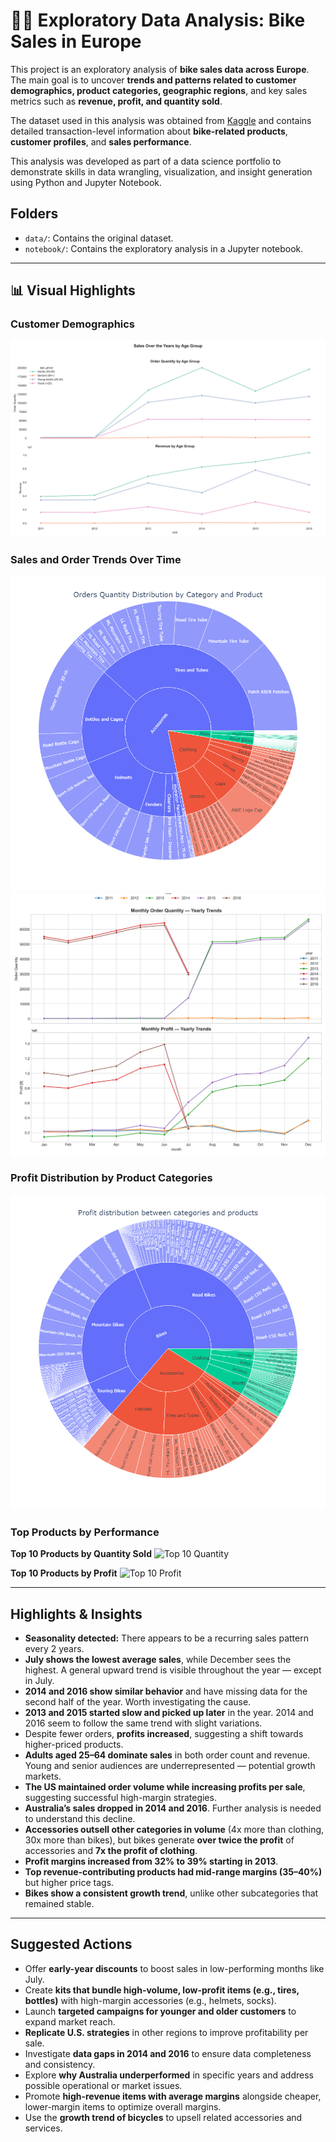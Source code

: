# 🚴‍♂️ Exploratory Data Analysis: Bike Sales in Europe

This project is an exploratory analysis of **bike sales data across Europe**. The main goal is to uncover **trends and patterns related to customer demographics, product categories, geographic regions**, and key sales metrics such as **revenue, profit, and quantity sold**.

The dataset used in this analysis was obtained from [Kaggle](https://www.kaggle.com/datasets/sadiqshah/bike-sales-in-europe/data) and contains detailed transaction-level information about **bike-related products**, **customer profiles**, and **sales performance**.

This analysis was developed as part of a data science portfolio to demonstrate skills in data wrangling, visualization, and insight generation using Python and Jupyter Notebook.

## Folders

- `data/`: Contains the original dataset.
- `notebook/`: Contains the exploratory analysis in a Jupyter notebook.

---

## 📊 Visual Highlights

### Customer Demographics

![Age Distribution](notebook/age_group.png)

### Sales and Order Trends Over Time

![Order Quantity](notebook/orders_quantity.png)
![Sales Over Years](notebook/sales_over_year.png)

### Profit Distribution by Product Categories

![Profit Sunburst](notebook/sunburst_profit.png)

### Top Products by Performance

**Top 10 Products by Quantity Sold**
![Top 10 Quantity](notebook/top10_quantity.png)

**Top 10 Products by Profit**
![Top 10 Profit](notebook/top10_profit.png)

---

## Highlights & Insights

- **Seasonality detected:** There appears to be a recurring sales pattern every 2 years.
- **July shows the lowest average sales**, while December sees the highest. A general upward trend is visible throughout the year — except in July.
- **2014 and 2016 show similar behavior** and have missing data for the second half of the year. Worth investigating the cause.
- **2013 and 2015 started slow and picked up later** in the year. 2014 and 2016 seem to follow the same trend with slight variations.
- Despite fewer orders, **profits increased**, suggesting a shift towards higher-priced products.
- **Adults aged 25–64 dominate sales** in both order count and revenue. Young and senior audiences are underrepresented — potential growth markets.
- **The US maintained order volume while increasing profits per sale**, suggesting successful high-margin strategies.
- **Australia’s sales dropped in 2014 and 2016**. Further analysis is needed to understand this decline.
- **Accessories outsell other categories in volume** (4x more than clothing, 30x more than bikes), but bikes generate **over twice the profit** of accessories and **7x the profit of clothing**.
- **Profit margins increased from 32% to 39% starting in 2013**.
- **Top revenue-contributing products had mid-range margins (35–40%)** but higher price tags.
- **Bikes show a consistent growth trend**, unlike other subcategories that remained stable.

---

## Suggested Actions

- Offer **early-year discounts** to boost sales in low-performing months like July.
- Create **kits that bundle high-volume, low-profit items (e.g., tires, bottles)** with high-margin accessories (e.g., helmets, socks).
- Launch **targeted campaigns for younger and older customers** to expand market reach.
- **Replicate U.S. strategies** in other regions to improve profitability per sale.
- Investigate **data gaps in 2014 and 2016** to ensure data completeness and consistency.
- Explore **why Australia underperformed** in specific years and address possible operational or market issues.
- Promote **high-revenue items with average margins** alongside cheaper, lower-margin items to optimize overall margins.
- Use the **growth trend of bicycles** to upsell related accessories and services.

